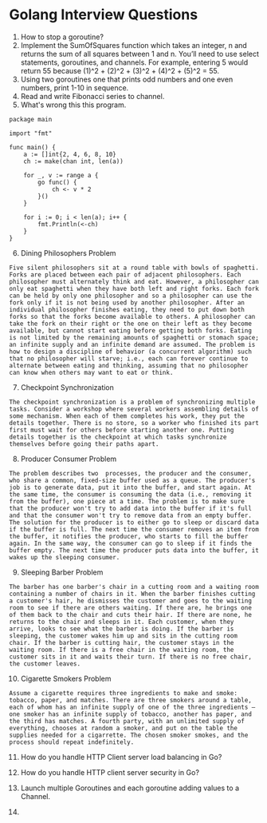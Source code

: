 # Golang Interview Questions

1. How to stop a goroutine?
2. Implement the SumOfSquares function which takes an integer, n and returns the sum of all squares between 1 and n. You’ll need to use select statements, goroutines, and channels. For example, entering 5 would return 55 because (1)^2 + (2)^2 + (3)^2 + (4)^2 + (5)^2 = 55.
3. Using two goroutines one that prints odd numbers and one even numbers, print 1-10 in sequence. 
4. Read and write Fibonacci series to channel.
5. What's wrong this this program.
```
package main

import "fmt"

func main() {
	a := []int{2, 4, 6, 8, 10}
	ch := make(chan int, len(a))

	for _, v := range a {
		go func() {
			ch <- v * 2
		}()
	}

	for i := 0; i < len(a); i++ {
		fmt.Println(<-ch)
	}
}
```

6. Dining Philosophers Problem
```
Five silent philosophers sit at a round table with bowls of spaghetti. Forks are placed between each pair of adjacent philosophers. Each philosopher must alternately think and eat. However, a philosopher can only eat spaghetti when they have both left and right forks. Each fork can be held by only one philosopher and so a philosopher can use the fork only if it is not being used by another philosopher. After an individual philosopher finishes eating, they need to put down both forks so that the forks become available to others. A philosopher can take the fork on their right or the one on their left as they become available, but cannot start eating before getting both forks. Eating is not limited by the remaining amounts of spaghetti or stomach space; an infinite supply and an infinite demand are assumed. The problem is how to design a discipline of behavior (a concurrent algorithm) such that no philosopher will starve; i.e., each can forever continue to alternate between eating and thinking, assuming that no philosopher can know when others may want to eat or think.
```

7. Checkpoint Synchronization
```
The checkpoint synchronization is a problem of synchronizing multiple tasks. Consider a workshop where several workers assembling details of some mechanism. When each of them completes his work, they put the details together. There is no store, so a worker who finished its part first must wait for others before starting another one. Putting details together is the checkpoint at which tasks synchronize themselves before going their paths apart.
```

8. Producer Consumer Problem
```
The problem describes two  processes, the producer and the consumer, who share a common, fixed-size buffer used as a queue. The producer's job is to generate data, put it into the buffer, and start again. At the same time, the consumer is consuming the data (i.e., removing it from the buffer), one piece at a time. The problem is to make sure that the producer won't try to add data into the buffer if it's full and that the consumer won't try to remove data from an empty buffer. The solution for the producer is to either go to sleep or discard data if the buffer is full. The next time the consumer removes an item from the buffer, it notifies the producer, who starts to fill the buffer again. In the same way, the consumer can go to sleep if it finds the buffer empty. The next time the producer puts data into the buffer, it wakes up the sleeping consumer.
```

9. Sleeping Barber Problem
```
The barber has one barber's chair in a cutting room and a waiting room containing a number of chairs in it. When the barber finishes cutting a customer's hair, he dismisses the customer and goes to the waiting room to see if there are others waiting. If there are, he brings one of them back to the chair and cuts their hair. If there are none, he returns to the chair and sleeps in it. Each customer, when they arrive, looks to see what the barber is doing. If the barber is sleeping, the customer wakes him up and sits in the cutting room chair. If the barber is cutting hair, the customer stays in the waiting room. If there is a free chair in the waiting room, the customer sits in it and waits their turn. If there is no free chair, the customer leaves.
```

10. Cigarette Smokers Problem
```
Assume a cigarette requires three ingredients to make and smoke: tobacco, paper, and matches. There are three smokers around a table, each of whom has an infinite supply of one of the three ingredients — one smoker has an infinite supply of tobacco, another has paper, and the third has matches. A fourth party, with an unlimited supply of everything, chooses at random a smoker, and put on the table the supplies needed for a cigarrette. The chosen smoker smokes, and the process should repeat indefinitely.
``` 

11. How do you handle HTTP Client server load balancing in Go?

12. How do you handle HTTP client server security in Go?

13. Launch multiple Goroutines and each goroutine adding values to a Channel.

14. 
